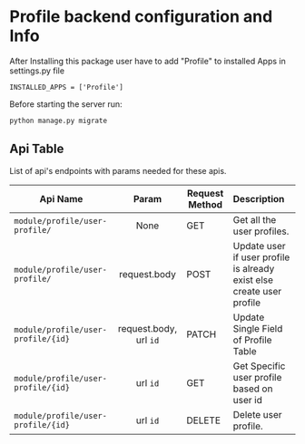 # Profile backend configuration and Info

After Installing this package user have to add "Profile" to installed Apps in settings.py file <br>

``
INSTALLED_APPS = ['Profile']
``

Before starting the server run:

```sh
python manage.py migrate
```

## Api Table
List of api's endpoints with params needed for these apis.

| Api Name                           |         Param          | Request Method | Description                                                           |
|------------------------------------|:----------------------:|----------------|:----------------------------------------------------------------------|
| `module/profile/user-profile/`     |          None          | GET            | Get all the user profiles.                                            |
| `module/profile/user-profile/`     |      request.body      | POST           | Update user if user profile is already exist else create user profile |
| `module/profile/user-profile/{id}` | request.body, url `id` | PATCH          | Update Single Field of Profile Table                                  |
| `module/profile/user-profile/{id}` |        url `id`        | GET            | Get Specific user profile based on user id                            |
| `module/profile/user-profile/{id}` |        url `id`        | DELETE         | Delete user profile.                                                  |


